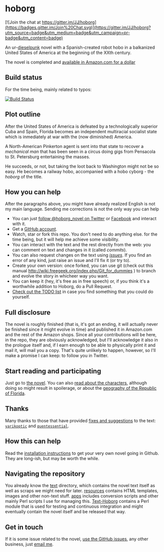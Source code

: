 hoborg
======

[![Join the chat at https://gitter.im/JJ/hoborg](https://badges.gitter.im/Join%20Chat.svg)](https://gitter.im/JJ/hoborg?utm_source=badge&utm_medium=badge&utm_campaign=pr-badge&utm_content=badge)

An ur-[dieselpunk](https://es.wikipedia.org/wiki/Dieselpunk) novel with a Spanish-created robot hobo in a balkanized
United States of America at the beginning of the XXth century. 

The novel is completed and [available in Amazon.com for a dollar](https://www.amazon.com/dp/B00ED084BK/ref=as_li_ss_til?tag=perltutobyjjmere&camp=0&creative=0&linkCode=as4&creativeASIN=B00ED084BK&adid=1HG3N2ZNW9C40MFDC9WP&) 

Build status
---------------

For the time being, mainly related to typos:

[![Build Status](https://travis-ci.org/JJ/hoborg.png)](https://travis-ci.org/JJ/hoborg)

Plot outline
---------------

After the United States of America is defeated by a technologically superior Cuba and
Spain, Florida becomes an independent multiracial socialist state
which is inmediately at war with the (now diminished) America. 

A North-American Pinkerton agent is sent into that state to recover a
*mechanical man* that has been seen in a circus doing gigs from
Pensacola to St. Petersburg entertaining the masses. 

He succeeds, or not, but taking the loot back to Washington might not be so easy. He becomes a
railway hobo, accompanied with a hobo cyborg - the *hoborg* of the title.

How you can help
-----------------------

After the paragraphs above, you might have already realized English is not my
main language. Sending me corrections  is not the only way you can help

* You can just
  [follow @hoborg_novel on Twitter](http://twitter.com/hoborg_novel)
  or [Facebook](https://www.facebook.com/ManuelTheMagnificent) and interact with it.
* Get a [GitHub account](http://github.com).
* Watch, star or fork this repo. You don't need to do anything else.
   for the time being, but it will help me achieve some visibility.
* You can interact with the text and the rest directly from the web:
  you can comment on text and changes in it (called *commits*).
* You can also request changes on the text using [*issues*](https://github.com/JJ/hoborg/issues). If you find
  an error of any kind, just raise an issue and I'll fix it (or try
  to).
* Create your own version: once forked, you can use git (check out
  this manual http://wiki.freegeek.org/index.php/Git_for_dummies ) to
  branch and evolve the story in whicheer way you want.
* You can keep it (hey, it's free as in free speech) or, if you think
  it's a worthwhile addition to Hoborg, do a Pull Request.
* [Check out the TODO list](TODO.md) in case you find something that
  you could do yourself. 

Full disclosure
------------------

The novel is roughly finished (that is, it's got an ending, it will
actually never be finished since it might evolve in time) and
published it in Amazon.com and the rest of the Amazon shops. Since all
your contributions will be here, in the repo, they are obviously
acknowledged, but I'll acknowledge it also in the prologue itself and,
if I earn enough to be able to physically print it and mail it, will
mail you a copy. That's quite unlikely to happen, however, so I'll
make a promise I can keep: to follow you in Twitter.

Start reading and participating
---------------------------------------

Just go to [the novel](text/text.md). You can also
[read about the characters](text/characters.md), although doing so
might result in spoilerage, or about the
[geography of the Republic of Florida](text/geography.md). 

Thanks
------

Many thanks to those that have provided
[fixes and suggestions](https://github.com/JJ/hoborg/pulls?q=is%3Apr+is%3Aclosed)
to the text: [`yarikoptic`](https://github.com/yarikoptic) and [`quentessential`](http://github.com/quentessential).

How this can help
-----------------------

Read the [installation instructions](INSTALL.md) to get your very own novel going in Github. They are long-ish, but may be worth the while.

Navigating the repository
---------------------------------

You already know the [text](text/README.md) directory, which contains
the novel text itself as well as scraps we might need for
later. [resources](resources/README.md) contains HTML templates,
images and other non-text stuff. [apps](apps/README.md) includes
conversion scripts and other mainly Perl scripts I use for managing
this. [Text-Hoborg](Text-Hoborg/README) contains a Perl module that is
used for testing and continuous integration and might eventually
contain the novel itself and be released that way. 

Get in touch
---------------

If it is some issue related to the novel, [use the GitHub
issues](https://github.com/JJ/hoborg/issues), any other business, just
[email me](mailto:hoborg@merelo.net).
